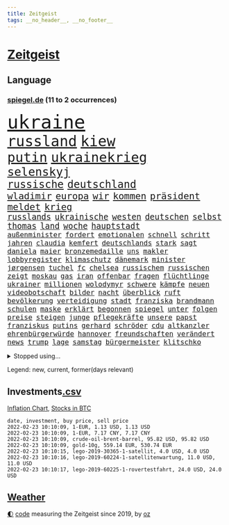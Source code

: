 ```yaml
---
title: Zeitgeist
tags: __no_header__, __no_footer__
---
```


# [Zeitgeist](https://oliz.io/zeitgeist/)

## Language

<h3><a href="https://www.spiegel.de" target="_blank">spiegel.de</a> (11 to 2 occurrences)</h3>
<p style="font-family:monospace">
<span style="font-size:32pt"><a href="news_links.html#ukraine" class="current">ukraine</a></span>
<br>
<span style="font-size:25pt"><a href="news_links.html#russland" class="current">russland</a></span>
<span style="font-size:25pt"><a href="news_links.html#kiew" class="current">kiew</a></span>
<br>
<span style="font-size:23pt"><a href="news_links.html#putin" class="current">putin</a></span>
<span style="font-size:23pt"><a href="news_links.html#ukrainekrieg" class="new">ukrainekrieg</a></span>
<br>
<span style="font-size:20pt"><a href="news_links.html#selenskyj" class="current">selenskyj</a></span>
<br>
<span style="font-size:18pt"><a href="news_links.html#russische" class="current">russische</a></span>
<span style="font-size:18pt"><a href="news_links.html#deutschland" class="current">deutschland</a></span>
<br>
<span style="font-size:16pt"><a href="news_links.html#wladimir" class="current">wladimir</a></span>
<span style="font-size:16pt"><a href="news_links.html#europa" class="current">europa</a></span>
<span style="font-size:16pt"><a href="news_links.html#wir" class="current">wir</a></span>
<span style="font-size:16pt"><a href="news_links.html#kommen" class="current">kommen</a></span>
<span style="font-size:16pt"><a href="news_links.html#präsident" class="current">präsident</a></span>
<span style="font-size:16pt"><a href="news_links.html#meldet" class="current">meldet</a></span>
<span style="font-size:16pt"><a href="news_links.html#krieg" class="current">krieg</a></span>
<br>
<span style="font-size:14pt"><a href="news_links.html#russlands" class="current">russlands</a></span>
<span style="font-size:14pt"><a href="news_links.html#ukrainische" class="current">ukrainische</a></span>
<span style="font-size:14pt"><a href="news_links.html#westen" class="current">westen</a></span>
<span style="font-size:14pt"><a href="news_links.html#deutschen" class="current">deutschen</a></span>
<span style="font-size:14pt"><a href="news_links.html#selbst" class="current">selbst</a></span>
<span style="font-size:14pt"><a href="news_links.html#thomas" class="current">thomas</a></span>
<span style="font-size:14pt"><a href="news_links.html#land" class="current">land</a></span>
<span style="font-size:14pt"><a href="news_links.html#woche" class="current">woche</a></span>
<span style="font-size:14pt"><a href="news_links.html#hauptstadt" class="current">hauptstadt</a></span>
<br>
<span style="font-size:12pt"><a href="news_links.html#außenminister" class="current">außenminister</a></span>
<span style="font-size:12pt"><a href="news_links.html#fordert" class="current">fordert</a></span>
<span style="font-size:12pt"><a href="news_links.html#emotionalen" class="current">emotionalen</a></span>
<span style="font-size:12pt"><a href="news_links.html#schnell" class="current">schnell</a></span>
<span style="font-size:12pt"><a href="news_links.html#schritt" class="current">schritt</a></span>
<span style="font-size:12pt"><a href="news_links.html#jahren" class="current">jahren</a></span>
<span style="font-size:12pt"><a href="news_links.html#claudia" class="current">claudia</a></span>
<span style="font-size:12pt"><a href="news_links.html#kemfert" class="new">kemfert</a></span>
<span style="font-size:12pt"><a href="news_links.html#deutschlands" class="current">deutschlands</a></span>
<span style="font-size:12pt"><a href="news_links.html#stark" class="current">stark</a></span>
<span style="font-size:12pt"><a href="news_links.html#sagt" class="current">sagt</a></span>
<span style="font-size:12pt"><a href="news_links.html#daniela" class="new">daniela</a></span>
<span style="font-size:12pt"><a href="news_links.html#maier" class="current">maier</a></span>
<span style="font-size:12pt"><a href="news_links.html#bronzemedaille" class="current">bronzemedaille</a></span>
<span style="font-size:12pt"><a href="news_links.html#uns" class="current">uns</a></span>
<span style="font-size:12pt"><a href="news_links.html#makler" class="new">makler</a></span>
<span style="font-size:12pt"><a href="news_links.html#lobbyregister" class="new">lobbyregister</a></span>
<span style="font-size:12pt"><a href="news_links.html#klimaschutz" class="current">klimaschutz</a></span>
<span style="font-size:12pt"><a href="news_links.html#dänemark" class="current">dänemark</a></span>
<span style="font-size:12pt"><a href="news_links.html#minister" class="current">minister</a></span>
<span style="font-size:12pt"><a href="news_links.html#jørgensen" class="new">jørgensen</a></span>
<span style="font-size:12pt"><a href="news_links.html#tuchel" class="current">tuchel</a></span>
<span style="font-size:12pt"><a href="news_links.html#fc" class="current">fc</a></span>
<span style="font-size:12pt"><a href="news_links.html#chelsea" class="current">chelsea</a></span>
<span style="font-size:12pt"><a href="news_links.html#russischem" class="current">russischem</a></span>
<span style="font-size:12pt"><a href="news_links.html#russischen" class="current">russischen</a></span>
<span style="font-size:12pt"><a href="news_links.html#zeigt" class="current">zeigt</a></span>
<span style="font-size:12pt"><a href="news_links.html#moskau" class="current">moskau</a></span>
<span style="font-size:12pt"><a href="news_links.html#gas" class="current">gas</a></span>
<span style="font-size:12pt"><a href="news_links.html#iran" class="current">iran</a></span>
<span style="font-size:12pt"><a href="news_links.html#offenbar" class="current">offenbar</a></span>
<span style="font-size:12pt"><a href="news_links.html#fragen" class="current">fragen</a></span>
<span style="font-size:12pt"><a href="news_links.html#flüchtlinge" class="current">flüchtlinge</a></span>
<span style="font-size:12pt"><a href="news_links.html#ukrainer" class="current">ukrainer</a></span>
<span style="font-size:12pt"><a href="news_links.html#millionen" class="current">millionen</a></span>
<span style="font-size:12pt"><a href="news_links.html#wolodymyr" class="current">wolodymyr</a></span>
<span style="font-size:12pt"><a href="news_links.html#schwere" class="current">schwere</a></span>
<span style="font-size:12pt"><a href="news_links.html#kämpfe" class="current">kämpfe</a></span>
<span style="font-size:12pt"><a href="news_links.html#neuen" class="current">neuen</a></span>
<span style="font-size:12pt"><a href="news_links.html#videobotschaft" class="current">videobotschaft</a></span>
<span style="font-size:12pt"><a href="news_links.html#bilder" class="current">bilder</a></span>
<span style="font-size:12pt"><a href="news_links.html#nacht" class="current">nacht</a></span>
<span style="font-size:12pt"><a href="news_links.html#überblick" class="current">überblick</a></span>
<span style="font-size:12pt"><a href="news_links.html#ruft" class="current">ruft</a></span>
<span style="font-size:12pt"><a href="news_links.html#bevölkerung" class="current">bevölkerung</a></span>
<span style="font-size:12pt"><a href="news_links.html#verteidigung" class="current">verteidigung</a></span>
<span style="font-size:12pt"><a href="news_links.html#stadt" class="current">stadt</a></span>
<span style="font-size:12pt"><a href="news_links.html#franziska" class="current">franziska</a></span>
<span style="font-size:12pt"><a href="news_links.html#brandmann" class="new">brandmann</a></span>
<span style="font-size:12pt"><a href="news_links.html#schulen" class="current">schulen</a></span>
<span style="font-size:12pt"><a href="news_links.html#maske" class="current">maske</a></span>
<span style="font-size:12pt"><a href="news_links.html#erklärt" class="current">erklärt</a></span>
<span style="font-size:12pt"><a href="news_links.html#begonnen" class="current">begonnen</a></span>
<span style="font-size:12pt"><a href="news_links.html#spiegel" class="current">spiegel</a></span>
<span style="font-size:12pt"><a href="news_links.html#unter" class="current">unter</a></span>
<span style="font-size:12pt"><a href="news_links.html#folgen" class="current">folgen</a></span>
<span style="font-size:12pt"><a href="news_links.html#preise" class="current">preise</a></span>
<span style="font-size:12pt"><a href="news_links.html#steigen" class="current">steigen</a></span>
<span style="font-size:12pt"><a href="news_links.html#junge" class="current">junge</a></span>
<span style="font-size:12pt"><a href="news_links.html#pflegekräfte" class="current">pflegekräfte</a></span>
<span style="font-size:12pt"><a href="news_links.html#unsere" class="current">unsere</a></span>
<span style="font-size:12pt"><a href="news_links.html#papst" class="current">papst</a></span>
<span style="font-size:12pt"><a href="news_links.html#franziskus" class="current">franziskus</a></span>
<span style="font-size:12pt"><a href="news_links.html#putins" class="current">putins</a></span>
<span style="font-size:12pt"><a href="news_links.html#gerhard" class="current">gerhard</a></span>
<span style="font-size:12pt"><a href="news_links.html#schröder" class="current">schröder</a></span>
<span style="font-size:12pt"><a href="news_links.html#cdu" class="current">cdu</a></span>
<span style="font-size:12pt"><a href="news_links.html#altkanzler" class="current">altkanzler</a></span>
<span style="font-size:12pt"><a href="news_links.html#ehrenbürgerwürde" class="new">ehrenbürgerwürde</a></span>
<span style="font-size:12pt"><a href="news_links.html#hannover" class="current">hannover</a></span>
<span style="font-size:12pt"><a href="news_links.html#freundschaften" class="new">freundschaften</a></span>
<span style="font-size:12pt"><a href="news_links.html#verändert" class="current">verändert</a></span>
<span style="font-size:12pt"><a href="news_links.html#news" class="current">news</a></span>
<span style="font-size:12pt"><a href="news_links.html#trump" class="current">trump</a></span>
<span style="font-size:12pt"><a href="news_links.html#lage" class="current">lage</a></span>
<span style="font-size:12pt"><a href="news_links.html#samstag" class="current">samstag</a></span>
<span style="font-size:12pt"><a href="news_links.html#bürgermeister" class="current">bürgermeister</a></span>
<span style="font-size:12pt"><a href="news_links.html#klitschko" class="current">klitschko</a></span>
</p>
<details>
<summary>Stopped using...</summary>
<p class="former" style="font-size:12pt">
a2(492) benjamin(492) van(492) boeing(491) chinesischer(491) geholfen(491) machten(491) toni(491) angebliche(490) dienst(490) klimawandels(490) luft(490) torjäger(490) trumps(490) armenien(489) coronalockdown(489) ehemaligen(489) ehemann(489) einwohner(489) konzernchef(489) liverpool(489) ausschreitungen(488) dfb(488) diskriminierung(488) haftstrafe(488) ifoindex(488) kontrollieren(488) künftigen(488) niederländische(488) pferd(488) profi(488) schließlich(488) spahn(488) unerwartet(488) ungewöhnlich(488) verhängte(488) versprach(488) vorhaben(488) walter(488) breit(487) diktator(487) gelernt(487) technik(487) unterschiede(487) äußerungen(487) übergriffe(487) 2000(486) asche(486) einzug(486) exemplare(486) flammen(486) gelegenheit(486) halben(486) hunde(486) massiver(486) schlug(486) schmeckt(486) verunglückt(486) weber(486) youtube(486) besonderen(485) coronaausbruch(485) debattiert(485) erziehung(485) explosion(485) geschaffen(485) größer(485) märchen(485) provinz(485) villa(485) abschied(484) belarussische(484) botschaften(484) hans(484) italienische(484) konkurrenten(484) kreis(484) rekordmeister(484) rostock(484) schwierigkeiten(484) studierenden(484) tieren(484) usschauspielerin(484) verdachts(484) viertel(484) 37(483) bereich(483) katastrophe(483) rente(483) sicherheitsbehörden(483) unruhen(483) versteigert(483) virologe(483) ärgert(483) besseren(482) bitten(482) carsten(482) entdecken(482) gerufen(482) halt(482) länderchefs(482) meister(482) oliver(482) online(482) prinzessin(482) saisonsieg(482) zeitweise(482) zuständige(482) 125(481) anthony(481) bekanntesten(481) belarussischen(481) berg(481) billionen(481) einzudämmen(481) europäischer(481) freilassung(481) gesagt(481) kretschmer(481) tokio(481) veranstalter(481) bekämpft(480) bekämpfung(480) design(480) marcel(480) paderborn(480) räumen(480) verlängern(480) verschwunden(480) vorantreiben(480) 61(479) außenpolitik(479) beachten(479) einziehen(479) verschwand(479) wies(479) 43(478) bekamen(478) computer(478) dicht(478) geklärt(478) hunderten(478) ramelow(478) schönsten(478) stuft(478) zuversichtlich(478) crash(477) feuerwehrleute(477) gegenteil(477) hungerstreik(477) norbert(477) brutal(476) entscheidend(476) jemen(476) lebenslange(476) querdenker(476) senkt(476) unterliegt(476) verteilung(476) vorsprung(476) 2030(475) 900(475) 94(475) eskalieren(475) heil(475) hubertus(475) libyen(475) rom(475) tauchen(475) tausenden(475) via(475) berät(474) brite(474) datenanalyse(474) luca(474) unruhe(474) verschwiegen(474) arabische(473) einheitliche(473) gewässern(473) meiner(473) nachfrage(473) option(473) prognosen(473) sportlich(473) einschränkungen(472) game(472) italienischen(472) aufgetreten(471) beteiligung(471) erkrankung(471) hob(471) hürden(471) mangel(471) spüren(471) störung(471) verschärfte(471) beantragt(470) green(470) haaland(470) jerusalem(470) kindes(470) 81(469) brechen(469) schlechtes(469) gegnern(468) gesehen(468) premierministers(468) trug(468) brauche(467) erfunden(467) gefangene(467) hinten(467) negativen(467) spaltet(467) defensive(466) geprägt(466) überprüfen(466) aufarbeitung(465) bisherigen(465) legende(465) marsch(465) praktisch(465) reichsten(465) gefälschte(464) raab(464) voraussetzungen(464) hoffnungen(463) insassen(463) jürgen(463) kippt(463) prompt(463) träume(463) ausrüstung(462) bett(462) eingeleitet(462) ergebnissen(462) gefällt(462) gehörte(462) informiert(462) rentner(462) unzufrieden(462) dfbpokal(461) falscher(461) freiwillig(461) hitze(461) istanbul(461) startups(461) favorit(460) pandemiebekämpfung(460) rechtsstreit(460) verträge(460) ähnliche(460) außerhalb(459) hilfen(459) retter(459) spahns(459) thüringens(459) flagge(458) prognose(458) gelandet(456) vorgänger(456) benötigte(455) schneider(455) syrer(455) zuspruch(455) klasse(454) kindheit(453) teilt(453) telefonat(453) aktivist(452) geht's(451) trauern(451) munition(449) stärkt(446) gewannen(445) strafbar(445) thüringer(445) koalitionspartner(444) teilnehmern(443) abiy(442) syrischen(440) startup(439) vorgenommen(437) tigray(436) stellenabbau(434) coronajahr(433) susanne(433) weidel(433) entbrannt(431) csupolitiker(430) bbc(429) italienischer(429) topspiel(429) hagen(427) rache(424) discounter(420) rechter(418) regelmäßig(414) vertrauten(413) würdigt(408) brutalen(407) hartz(407) zweieinhalb(407) auslieferung(406) festgesetzt(403) variante(398) 95(381) verstoß(380) zwingend(379) iv(377) geheimen(373) andy(371) entsprechenden(368) el(367) verleumdung(367) estland(365) expräsidenten(365) rüdiger(364) kandidiert(363) vulkan(363) militärputsch(354) stärkste(347) unverletzt(345) fluggesellschaft(344) urteile(343) worüber(343) längerem(339) übernahm(336) konzerte(335) steuerhinterziehung(335) fängt(331) portugals(331) zurückgekehrt(328) doppelte(326) geimpften(326) verantwortliche(326) bälle(325) südwesten(319) unterschiedliche(311) coronainzidenz(305) gelitten(304) rumänien(304) tierpark(303) prozessauftakt(302) herausragende(301) 250(300) kubicki(298) eskalierte(285) kabel(281) notwendigen(279) institute(278) loben(278) massachusetts(278) unfälle(274) raumfahrt(270) dynamo(269) genesen(267) abgefeuert(266) crystal(265) 800(264) 18jährigen(261) durchbruch(258) arbeitsmarkt(256) peinlich(256) ticket(253) agnes(252) hebamme(252) sahen(251) felix(248) jamie(248) aachen(247) 220(244) stein(242) organisierten(241) tarife(241) umfang(241) entwickelte(240) schwäche(240) forscherinnen(239) kw(239) julius(238) staatspräsidenten(238) naftali(237) parkplatz(237) unterbinden(237) unterstützern(237) kultusminister(235) aggressiver(234) wussten(231) chipmangel(230) fachkräftemangel(230) sammelt(230) 16000(229) kühnert(229) azubis(225) jamaika(225) drohenden(224) sowjetunion(224) befassen(223) rängen(223) morgens(222) schimpft(221) schob(221) boote(220) geliebt(219) 2005(218) bekennt(218) aufsteiger(217) emirate(217) ahmed(215) düster(215) norwegische(214) siebte(214) abgeordneter(212) assange(212) kalte(212) wikileaksgründer(212) bay(211) mögen(211) 500000(209) heim(209) sätze(209) visa(209) erhebung(207) storniert(206) batterien(205) hits(198) gedroht(197) schottischen(196) starspieler(196) las(195) vegas(195) vorliegen(195) förderprogramm(194) fällig(191) bezieht(190) dominieren(190) japanische(190) thiel(190) wahlniederlage(190) wellen(189) qualifiziert(187) garage(186) halfen(186) gehörten(185) götze(185) anstatt(183) ausmaße(182) coronagipfel(181) coronapause(180) verheiratet(178) überwältigt(178) musks(177) schwul(177) sichtlich(177) leidenschaft(175) steve(172) wendepunkt(170) erhofft(169) 90/die(168) diktatur(168) erling(167) ibiza(166) vermietet(166) taugen(165) röttgen(163) übertragen(163) einigkeit(162) exemplar(161) niedergang(161) uskonzern(160) vielfach(160) abholzung(159) göringeckardt(159) agiert(158) bedürftige(156) ausfälle(155) award(155) müttern(155) world(155) tabellenführung(154) böse(153) nadine(152) papiere(152) produktionsausfälle(152) glücksfall(151) natürlichen(151) späte(151) entführer(150) ausmacht(147) eindeutig(146) nsregime(146) katrin(145) mastercard(145) abgerechnet(144) cduführung(144) geburtstagsfeier(144) hoffmann(144) indonesische(143) spdvorsitzende(143) dringen(142) friedensnobelpreis(142) pharmakonzern(142) weltberühmt(142) arten(141) farce(141) gerichtsurteil(141) popgeschichte(141) salvador(141) anhörung(140) oberster(140) umgesetzt(140) werten(140) autounfall(139) beförderung(139) gesteuert(139) nachbarländer(139) jusos(138) türkisches(138) fock(137) gorch(137) menschliche(137) deckeln(136) unionsanhänger(136) fünftel(135) fracht(134) rentnerinnen(134) spitzenspiel(134) oppositionspolitiker(133) ostdeutschen(133) tabellenspitze(133) saarbrücken(132) beeinflusst(131) ehrgeiz(131) jeffrey(131) einigt(130) untätigkeit(130) angeschlagenen(129) inhaftierte(129) limburg(128) söldnertruppe(128) vulkanausbruch(128) wiederzubeleben(128) abgeschaltet(127) höchststrafe(127) übertragung(127) eineinhalb(126) erklärungen(126) fassaden(126) johannesburg(126) modeste(126) ruhestand(125) floss(124) natostaaten(124) ubooten(124) vulkans(124) fridays(123) future(123) gehofft(123) ifogeschäftsklima(123) maskenverweigerer(123) mehrfamilienhaus(122) prallt(122) verschickte(122) durchschnittlich(121) fachkräfte(121) erregte(120) kosteten(120) präsidentschaftskandidat(120) urenkel(120) vernichtet(120) blödsinn(119) schärferen(119) bedeckt(118) cduvorsitzenden(118) spürbare(117) wahlergebnis(117) empfehlen(116) panama(116) schlangen(116) vermögensteuer(116) verständigt(116) dave(115) lockerung(115) nachziehen(115) tshirts(115) zentralen(115) eidinger(114) erwärmung(114) fernzügen(114) hey(114) vorurteile(114) gesundes(113) turnen(113) arbeitskräfte(112) heidenreich(112) hofreiter(112) aufgelöst(111) glen(111) lieferdienst(111) nullcovidstrategie(111) automarkt(110) bernhard(110) apotheke(109) entwickler(109) erneuern(109) exsprecherin(109) gesellschaftlichen(109) prägen(109) staatlich(109) stephanie(109) supermarkt(109) unterstützten(109) rückweg(108) gefährt(107) strackzimmermann(107) zugrunde(107) ferran(106) schallenberg(106) torres(106) tourismusbranche(106) ureinwohner(106) bundesverwaltungsgericht(105) fdppolitikerin(105) geklaut(105) rugby(105) 200000(104) angehalten(104) ausweis(104) klimaforschung(104) südostasien(104) verunglückte(104) öffnungen(104) adele(103) enthüllungsplattform(103) hinrichtung(103) vereinbart(103) volksverhetzung(103) benutzt(102) berufungsgericht(102) dhabi(102) fiona(102) intern(102) raumfahrtunternehmen(102) vereidigung(102) zunahme(102) ansicht(101) norwegens(101) videokonferenz(101) portal(100) rosenthal(100) technologie(100) aneinandergeraten(99) bundesvorstand(99) verdreifacht(99) hitlergruß(98) reichste(98) zufällig(98) übergang(98) bukele(97) delegierten(97) perfektem(97) meeresspiegels(96) verschwundenen(96) wonach(96) anweisungen(95) lieferungen(95) menschenschmuggel(95) pflegeheim(95) stromausfall(95) kriegsgefahr(94) maskenaffäre(94) rechtsextremer(94) rising(94) schärferes(94) tickt(94) emeritierte(93) verlobt(93) versinken(93) chefredakteur(92) nominierte(92) oberlandesgericht(92) zulieferer(92) belügen(91) chip(91) deniz(91) enes(91) geduldig(91) immobilienbesitzer(91) kanter(91) seelenlose(91) springerverlag(91) töchtern(91) yücel(91) zögerlich(91) energieriesen(90) genf(90) gesundheitsministerin(90) merck(90) nachteil(90) reine(90) stadtteil(90) bundestagsvizepräsidentin(89) clans(89) gesundheitspolitiker(89) gutachter(89) robuste(89) usmarkt(89) verbotener(89) verwehrt(89) wikileaks(89) optionen(88) summen(88) annette(87) borger(87) geopolitische(87) karla(87) leitzins(87) valencia(87) zinssenkung(87) ausverkauft(86) beifall(86) bundeskriminalamt(86) kavala(86) nämlich(86) schimpfwörter(86) staatshilfe(86) ablehnung(85) entschärft(85) sekunde(85) aufarbeiten(84) jugendorganisation(84) lausberg(84) osman(84) riegeln(84) rudolf(84) ausgelacht(83) milliardenloch(83) sizilianischen(83) sünder(83) vernünftig(83) auge(82) französin(82) horn(82) milliardäre(82) pausenhof(82) staatsstreich(82) bundländertreffen(81) ergattert(81) herzproblemen(81) kontinuität(81) professor(81) spiegelkinderreporterinnen(81) truss(81) weiterspielen(81) wissenschaftlichen(81) kriminalität(80) ming(80) namensstreit(80) organisiertes(80) total(80) abgereist(79) dagewesenen(79) energieverbrauch(79) jahreswechsel(79) plantagen(79) rufe(79) chinesin(78) freundes(78) gefoltert(78) geringer(78) großflächig(78) installieren(78) lieferzeiten(78) packers(78) plattformen(78) schienen(78) vereinbarten(78) verfassungsgerichtshof(78) 175(77) impfskeptikerin(77) riskierte(77) schwerte(77) verdoppelte(77) flugzeugabsturz(76) genting(76) gründet(76) kopfball(76) kulturmäzen(76) oxfam(76) wissenschaftlern(76) wundern(76) beteiligte(75) eindeutige(75) generalsekretärin(75) pandemiebeginn(75) schläft(75) sohnes(75) umweltbilanz(75) arbeitsministerium(74) coronakurs(74) fassen(74) klubikone(74) missverständnis(74) prozesse(74) rücker(74) coronachaos(73) dunkle(73) fabian(73) gottschalk(73) isabella(73) luftfahrtunternehmen(73) pfoten(73) plädieren(73) wetten(73) zehnjähriger(73) cduvorsitzender(72) derzeitigen(72) meat(72) pandemielage(72) strompreise(72) wachstumsprognose(72) bundesparteitag(71) coronahotspot(71) designierten(71) erbost(71) griffen(71) ischgl(71) lüften(71) sonnenuntergang(71) erliegt(70) kompromissen(70) luftfilter(70) silvester(70) süd(70) tortur(70) einschnitte(69) einzuholen(69) erklärungsnot(69) flugzeugbauer(69) getestete(69) koma(69) peng(69) shuai(69) wolke(69) eliminieren(68) milliardenauftrag(68) qualifizieren(67) beeindruckt(66) schwein(66) ustennisstar(66) 1700(65) ampelkabinett(65) british(65) durchhalten(65) fpö(65) parlamentarischen(65) staatlicher(65) steiner(65) 94jährige(64) christina(64) lehrerinnen(64) riskanter(64) sank(64) schlussphase(64) aston(63) berechnet(63) garbiñe(63) kommissar(63) muguruza(63) rationieren(63) sozialdemokratin(63) versicherten(63) autoschlüssel(62) femizide(62) kleinste(62) ozean(62) praktikanten(62) verschiedener(62) afdlandeschef(61) alfred(61) einschränken(61) epsteins(61) keeper(61) ulrich(61) anbau(60) deutschfranzösischer(60) hausarbeit(60) marburg(60) pandemiegeschehen(60) senior(60) coronaerkrankten(59) verkehrschaos(59) eisbärenzwillinge(58) evan(58) geschäftsjahr(58) rostocker(58) videodreh(58) brust(57) durchführen(57) coronaberatungen(56) hunziker(56) spdkanzler(56) tvmoderatorin(56) abgehängt(55) dokumenten(55) funklöcher(55) impfpässe(55) mobilfunknetze(55) netzausbau(55) staatsfolter(55) stimmte(55) szenario(55) brennerei(54) holland(54) impfgegnern(54) schlüsselloch(54) tochterunternehmen(54) zeitweilig(54) 8000(53) geradezu(53) homann(53) regulieren(53) rutte(53) skiort(53) kürzere(52) schwäbische(52) till(52) verwaltungsgerichtshof(52) wintereinbruch(52) aprèsski(51) gespannt(51) leichtsinnig(51) nahles(51) nehammer(51) nutzerdaten(51) referat(51) ritter(51) solidarisieren(51) verbesserte(51) arsenalstar(50) bemerkenswerte(50) coronabedingter(50) mahnte(50) student(50) windräder(50) hervorragend(49) korruptionsvorwürfen(49) lotterie(49) untermauern(49) wiegen(49) entlang(48) klimaminister(48) merklich(48) roch(48) showdown(48) verbündete(48) verpuffung(48) champagnerhersteller(47) einfaches(47) haubitzen(47) hybride(47) machtverhältnisse(47) supercomputer(47) tennisverband(47) außerordentlich(46) landesweiten(46) langwierigen(46) syrischer(46) tafel(46) abzusehen(45) bafög(45) beat(45) diözese(45) dublin(45) kampfjet(45) modewelt(45) out(45) perfektes(45) symbol(45) usaußenministeriums(45) bettercom(44) borrell(44) garg(44) gerichtsstreit(44) hinrunde(44) josep(44) marieagnes(44) patzer(44) verteidigungsausschusses(44) vishal(44) zoomcall(44) zwayer(44) fdpgesundheitspolitiker(43) pascal(43) schneefall(43) tennislegende(43) welternährungsorganisation(43) zemmour(43) éric(43) diktatoren(42) grandslamtitel(42) problematisch(42) südkoreanische(42) traditionellen(42) chevron(41) fälschen(41) ungleich(41) coronaexpertenrat(40) einsicht(40) expertenrat(40) ibrahimović(40) millionenschaden(40) tochtergesellschaft(40) zlatan(40) bingen(39) klara(39) sicherheitslücke(39) südpazifik(39) urheberrecht(39) verzeichnete(39) alleingelassen(38) asien(38) begegnen(38) edward(38) ersatz(38) hilfslieferungen(38) kürzt(38) lim(38) meisterwerk(38) nebenwirkung(38) tiefsten(38) anweisung(37) gefühle(37) nahrung(37) umweltschädlich(37) verhandlung(37) yannick(37) 270(36) 166(35) buccaneers(35) commerzbank(35) goggia(35) jasmin(35) pedro(35) sofia(35) todesumstände(35) viren(35) angehen(34) bildungsminister(34) landsmann(34) marvin(34) 450(33) ansteckender(33) baltikum(33) debütierte(33) dringende(33) einreiseregeln(33) kahn(33) lüneburg(33) militärbündnis(33) netze(33) produzent(33) airways(32) augenzeugenberichte(32) ausgangssperre(32) ballistische(32) cool(32) folterarzt(32) krankheitsverläufe(32) nonnen(32) putschisten(32) qatar(32) vorzeitiger(32) überdenken(32) 5g(31) beschaffung(31) korb(31) kursverluste(31) männlicher(31) abstürze(30) jameswebbteleskop(30) abstandsregeln(29) passierte(29) rekordumsatz(29) sprüche(29) wiederaufnahme(29) alaa(28) bedauern(28) belassen(28) ertrunken(28) flugzeugträger(28) geschehnissen(28) midlifekolumne(28) olympiaaus(28) ostbeauftragte(28) petro(28) poroschenko(28) willkür(28) austritt(27) bautzen(27) ben(27) lehrermangel(27) leo(27) ablegen(26) coronafällen(26) gekümmert(26) gesetzten(26) kirgisistan(26) margarete(26) nordsyrien(26) sachschaden(26) streits(26) transparente(26) verschwendung(26) fahrenden(25) krankenversicherung(25) clinch(24) großeltern(24) quarantäneregeln(24) wachsender(24) wellinger(24) zeitreise(24) anhebung(23) desto(23) emotionales(23) nairobi(23) richtungsstreit(23) schwindelig(23) verunglimpft(23) alizé(22) außenseiterin(22) cornet(22) kurzfristige(22) qualifizierte(22) voice(22) falschinformation(21) feministischen(21) flugausfälle(21) freising(21) huthirebellen(21) islamistische(21) porträtierte(21) umkämpfte(21) zurückzuführen(21) enkel(20) geweckt(20) handwerk(20) kapituliert(20) metas(20) nutzten(20) schmerzhaft(20) sprinterin(20) verdeckt(20) 44jährige(19) applechef(19) cook(19) gaskraftwerke(19) intellektueller(19) atomkraftgegner(18) geywitz(18) ideologisch(18) irme(18) serielles(18) stetterkarp(18) berufsalltag(17) landtagswahlen(17) medizinstudentin(17) millionäre(17) schriften(17) transformation(17) generalstaatsanwältin(16) letitia(16) marilyn(16) organe(16) skiunfall(16) eingedämmt(15) exverfassungsschutzchef(15) leistungsdruck(15) netzdg(15) piste(15) tanzte(15) waldstück(15) wanderwitz(15) ampelabgeordnete(14) berufsaussichten(14) frauenmorde(14) gefangenenlager(14) gerichtstermin(14) grandslamturnier(14) liz(14) mittelalter(14) schneesturm(14) skitouren(14) tagebaubetreiber(14) visum(14) betrügerin(13) jurymitglied(13) kasachstans(13) pekings(13) schulalltag(13) bundesarbeitsminister(12) hackerangriffe(12) kann's(12) klimakatastrophe(12) spielverlegung(12) treffers(12) baltimore(11) coronainfizierten(11) gruppenantrag(11) hausbrand(11) luther(11) modrow(11) mol(11) ofen(11)
</p>
</details>
<p>Legend: <span class="new">new</span>, <span class="current">current</span>, <span class="former">former(days relevant)</span></p>

## Investments[.csv](investments.csv)

[Inflation Chart](https://inflationchart.com),
[Stocks in BTC](https://stonksinbtc.xyz/)

```
date, investment, buy price, sell price
2022-02-23 10:10:09, 1-EUR, 1.13 USD, 1.13 USD
2022-02-23 10:10:09, 1-EUR, 7.17 CNY, 7.17 CNY
2022-02-23 10:10:09, crude-oil-brent-barrel, 95.82 USD, 95.82 USD
2022-02-23 10:10:09, gold-10g, 559.14 EUR, 530.74 EUR
2022-02-23 10:10:15, lego-2019-30365-1-satellit, 4.0 USD, 4.0 USD
2022-02-23 10:10:16, lego-2019-60224-1-satellitenwartung, 11.0 USD, 11.0 USD
2022-02-23 10:10:17, lego-2019-60225-1-rovertestfahrt, 24.0 USD, 24.0 USD
```

## [Weather](weather.html)

<footer>
<a href="javascript:toggleTheme()" class="nav">🌓</a>
<a href="https://github.com/ooz/zeitgeist">code</a> measuring the Zeitgeist since 2019, by <a href="https://oliz.io">oz</a>
</footer>
